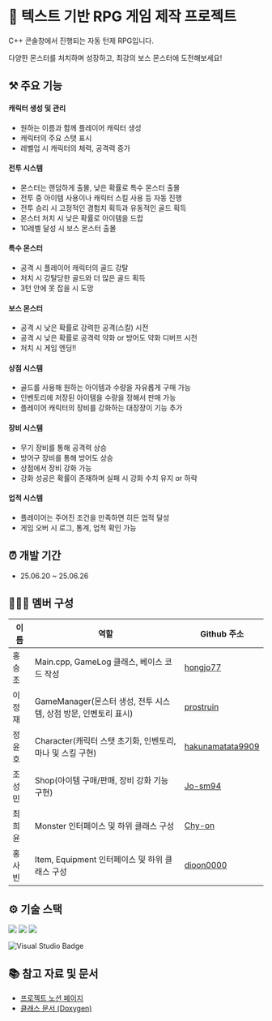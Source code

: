 # 👾 텍스트 기반 RPG 게임 제작 프로젝트

C++ 콘솔창에서 진행되는 자동 턴제 RPG입니다.

다양한 몬스터를 처치하며 성장하고, 최강의 보스 몬스터에 도전해보세요!

## ⚒️ 주요 기능

#### 캐릭터 생성 및 관리

- 원하는 이름과 함께 플레이어 캐릭터 생성
- 캐릭터의 주요 스탯 표시
- 레벨업 시 캐릭터의 체력, 공격력 증가

#### 전투 시스템

- 몬스터는 랜덤하게 출몰, 낮은 확률로 특수 몬스터 출몰
- 전투 중 아이템 사용이나 캐릭터 스킬 사용 등 자동 진행
- 전투 승리 시 고정적인 경험치 획득과 유동적인 골드 획득
- 몬스터 처치 시 낮은 확률로 아이템을 드랍
- 10레벨 달성 시 보스 몬스터 출몰

#### 특수 몬스터

- 공격 시 플레이어 캐릭터의 골드 강탈
- 처치 시 강탈당한 골드와 더 많은 골드 획득
- 3턴 안에 못 잡을 시 도망

#### 보스 몬스터

- 공격 시 낮은 확률로 강력한 공격(스킬) 시전
- 공격 시 낮은 확률로 공격력 약화 or 방어도 약화 디버프 시전
- 처치 시 게임 엔딩!!

#### 상점 시스템

- 골드를 사용해 원하는 아이템과 수량을 자유롭게 구매 가능
- 인벤토리에 저장된 아이템을 수량을 정해서 판매 가능
- 플레이어 캐릭터의 장비를 강화하는 대장장이 기능 추가

#### 장비 시스템

- 무기 장비를 통해 공격력 상승
- 방어구 장비를 통해 방어도 상승
- 상점에서 장비 강화 가능
- 강화 성공은 확률이 존재하며 실패 시 강화 수치 유지 or 하락

#### 업적 시스템

- 플레이어는 주어진 조건을 만족하면 히든 업적 달성
- 게임 오버 시 로그, 통계, 업적 확인 가능

## ⏰ 개발 기간

- 25.06.20 ~ 25.06.26

## 🧑‍🤝‍🧑 멤버 구성

| 이름   | 역할                                                            | Github 주소                                             |
| ------ | --------------------------------------------------------------- | ------------------------------------------------------- |
| 홍승조 | Main.cpp, GameLog 클래스, 베이스 코드 작성                      | [hongjo77](https://github.com/hongjo77)                 |
| 이정재 | GameManager(몬스터 생성, 전투 시스템, 상점 방문, 인벤토리 표시) | [prostruin](https://github.com/prostruin)               |
| 정윤호 | Character(캐릭터 스탯 초기화, 인벤토리, 마나 및 스킬 구현)      | [hakunamatata9909](https://github.com/hakunamatata9909) |
| 조성민 | Shop(아이템 구매/판매, 장비 강화 기능 구현)                     | [Jo-sm94](https://github.com/Jo-sm94)                   |
| 최희윤 | Monster 인터페이스 및 하위 클래스 구성                          | [Chy-on](https://github.com/Chy-on)                     |
| 홍사빈 | Item, Equipment 인터페이스 및 하위 클래스 구성                  | [dioon0000](https://github.com/dioon0000)               |

## ⚙️ 기술 스택

<img src="https://img.shields.io/badge/c++-00599C?style=for-the-badge&logo=c%2B%2B&logoColor=white"> <img src="https://img.shields.io/badge/git-F05032?style=for-the-badge&logo=git&logoColor=white"> <img src="https://img.shields.io/badge/github-181717?style=for-the-badge&logo=github&logoColor=white">

<img src="https://img.shields.io/badge/IDE-Visual_Studio-5C2D91?style=for-the-badge&logo=visualstudio&logoColor=white" alt="Visual Studio Badge">

## 📚 참고 자료 및 문서

- [프로젝트 노션 페이지](https://teamsparta.notion.site/2182dc3ef51480f59a0ae5fb0ad2cc15?v=2182dc3ef51480d39847000cb7fca957)
- [클래스 문서 (Doxygen)](https://hongjo77.github.io/Unreal_CH2/html/annotated.html)
